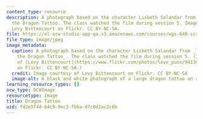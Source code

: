 ```yaml
---
content_type: resource
description: A photograph based on the character Lisbeth Salandar from The Girl With
  the Dragon Tattoo. The class watched the film during session 5. Image courtesy of
  Levy Bittencourt on Flickr. CC BY-NC-SA.
file: https://ol-ocw-studio-app-qa.s3.amazonaws.com/courses/wgs-640-screen-women-body-narratives-in-popular-american-film-spring-2014/fd2e5f4d64c99ec3fb6ad7c0d2ac2c6b_wgs-640s14.jpg
file_type: image/jpeg
image_metadata:
  caption: A photograph based on the character Lisbeth Salandar from _The Girl With
    the Dragon Tattoo_. The class watched the film during session 5. (Image courtesy
    of [Levy Bittencourt](https://www.flickr.com/photos/love_punx/9413071378/sizes/m/)
    on Flickr. CC BY-NC-SA.)
  credit: Image courtesy of Levy Bittencourt on Flickr. CC BY-NC-SA
  image-alt: A black and white photograph of a large dragon tattoo on a woman's back.
learning_resource_types: []
ocw_type: OCWImage
resourcetype: Image
title: Dragon Tattoo
uid: fd2e5f4d-64c9-9ec3-fb6a-d7c0d2ac2c6b
---
```

